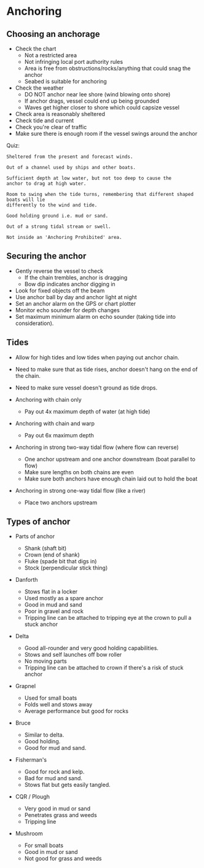 # Anchoring

## Choosing an anchorage

- Check the chart
  - Not a restricted area
  - Not infringing local port authority rules
  - Area is free from obstructions/rocks/anything that could snag the anchor
  - Seabed is suitable for anchoring
- Check the weather
  - DO NOT anchor near lee shore (wind blowing onto shore)
  - If anchor drags, vessel could end up being grounded
  - Waves get higher closer to shore which could capsize vessel
- Check area is reasonably sheltered
- Check tide and current
- Check you're clear of traffic
- Make sure there is enough room if the vessel swings around the anchor

Quiz:

    Sheltered from the present and forecast winds.

    Out of a channel used by ships and other boats.

    Sufficient depth at low water, but not too deep to cause the
    anchor to drag at high water.

    Room to swing when the tide turns, remembering that different shaped boats will lie
    differently to the wind and tide.

    Good holding ground i.e. mud or sand.

    Out of a strong tidal stream or swell.

    Not inside an 'Anchoring Prohibited' area.

## Securing the anchor

- Gently reverse the vessel to check
  - If the chain trembles, anchor is dragging
  - Bow dip indicates anchor digging in
- Look for fixed objects off the beam
- Use anchor ball by day and anchor light at night
- Set an anchor alarm on the GPS or chart plotter
- Monitor echo sounder for depth changes
- Set maximum minimum alarm on echo sounder (taking tide into consideration).

## Tides

- Allow for high tides and low tides when paying out anchor chain.
- Need to make sure that as tide rises, anchor doesn't hang on the end of the chain.
- Need to make sure vessel doesn't ground as tide drops.

- Anchoring with chain only
  - Pay out 4x maximum depth of water (at high tide)

- Anchoring with chain and warp
  - Pay out 6x maximum depth

- Anchoring in strong two-way tidal flow (where flow can reverse)
  - One anchor upstream and one anchor downstream (boat parallel to flow)
  - Make sure lengths on both chains are even
  - Make sure both anchors have enough chain laid out to hold the boat

- Anchoring in strong one-way tidal flow (like a river)
  - Place two anchors upstream

## Types of anchor

- Parts of anchor
  - Shank (shaft bit)
  - Crown (end of shank)
  - Fluke (spade bit that digs in)
  - Stock (perpendicular stick thing)

- Danforth
  - Stows flat in a locker
  - Used mostly as a spare anchor
  - Good in mud and sand
  - Poor in gravel and rock
  - Tripping line can be attached to tripping eye at the crown to pull a stuck anchor

- Delta
  - Good all-rounder and very good holding capabilities.
  - Stows and self launches off bow roller
  - No moving parts
  - Tripping line can be attached to crown if there's a risk of stuck anchor

- Grapnel
  - Used for small boats
  - Folds well and stows away
  - Average performance but good for rocks

- Bruce
  - Similar to delta.
  - Good holding.
  - Good for mud and sand.

- Fisherman's
  - Good for rock and kelp.
  - Bad for mud and sand.
  - Stows flat but gets easily tangled.

- CQR / Plough
  - Very good in mud or sand
  - Penetrates grass and weeds
  - Tripping line

- Mushroom
  - For small boats
  - Good in mud or sand
  - Not good for grass and weeds
